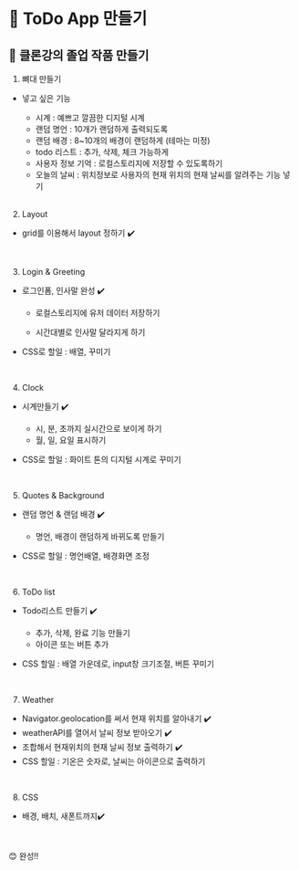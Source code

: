 # 🧵 ToDo App 만들기

## 🔸 클론강의 졸업 작품 만들기

1. 뼈대 만들기

-   넣고 싶은 기능

    -   시계 : 예쁘고 깔끔한 디지털 시계
    -   랜덤 명언 : 10개가 랜덤하게 출력되도록
    -   랜덤 배경 : 8~10개의 배경이 랜덤하게 (테마는 미정)
    -   todo 리스트 : 추가, 삭제, 체크 가능하게
    -   사용자 정보 기억 : 로컬스토리지에 저장할 수 있도록하기
    -   오늘의 날씨 : 위치정보로 사용자의 현재 위치의 현재 날씨를 알려주는 기능 넣기

    <br/>

2. Layout

-   grid를 이용해서 layout 정하기 ✔️

<br/>

3. Login & Greeting

-   로그인폼, 인사말 완성 ✔️

    -   로컬스토리지에 유저 데이터 저장하기

    -   시간대별로 인사말 달라지게 하기

-   CSS로 할일 : 배열, 꾸미기

<br/>

4. Clock

-   시계만들기 ✔️

    -   시, 분, 초까지 실시간으로 보이게 하기
    -   월, 일, 요일 표시하기

-   CSS로 할일 : 화이트 톤의 디지털 시계로 꾸미기

<br/>

5. Quotes & Background

-   랜덤 명언 & 랜덤 배경 ✔️

    -   명언, 배경이 랜덤하게 바뀌도록 만들기

-   CSS로 할일 : 명언배열, 배경화면 조정

<br/>

6. ToDo list

-   Todo리스트 만들기 ✔️

    -   추가, 삭제, 완료 기능 만들기
    -   아이콘 또는 버튼 추가

-   CSS 할일 : 배열 가운데로, input창 크기조절, 버튼 꾸미기

<br/>

7. Weather

-   Navigator.geolocation를 써서 현재 위치를 알아내기 ✔️
-   weatherAPI를 열어서 날씨 정보 받아오기 ✔️
-   조합해서 현재위치의 현재 날씨 정보 출력하기 ✔️
-   CSS 할일 : 기온은 숫자로, 날씨는 아이콘으로 출력하기

<br/>

8. CSS

-   배경, 배치, 새폰트까지✔️

<br/>

😊 완성!!
